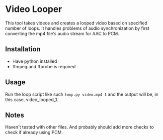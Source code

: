 # Video Looper
This tool takes videos and creates a looped video based on specified number of loops. It handles problems of audio synchronization by first converting the mp4 file's audio stream for AAC to PCM.

## Installation
- Have python installed
- ffmpeg and ffprobe is required

## Usage
Run the loop script like such `loop.py video.mp4 1` and the output will be, in this case, video_looped_1.

## Notes 
Haven't tested with other files. And probably should add more checks to check if already using PCM.
